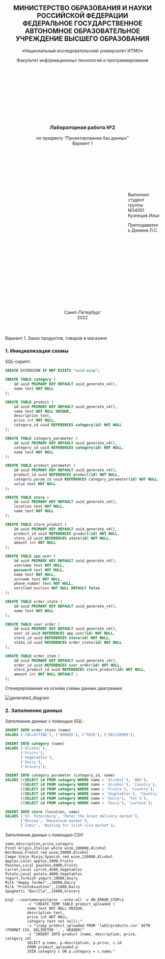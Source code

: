 <h2 style="text-align: center;">МИНИСТЕРСТВО ОБРАЗОВАНИЯ И НАУКИ<br/>РОССИЙСКОЙ ФЕДЕРАЦИИ<br/>
ФЕДЕРАЛЬНОЕ ГОСУДАРСТВЕННОЕ АВТОНОМНОЕ ОБРАЗОВАТЕЛЬНОЕ
УЧРЕЖДЕНИЕ ВЫСШЕГО ОБРАЗОВАНИЯ
</h2>

<p style="text-align: center;">«Национальный исследовательский университет ИТМО»</p>

<p style="text-align: center; margin-bottom: 200px">Факультет информационных технологий и программирования</p>

<h3 style="text-align: center;">Лабораторная работа №2</h3>

<p style="text-align: center; margin-bottom: 150px">по предмету “Проектирование баз данных”<br/>Вариант 1</p>

<p style="margin-left: 400px">Выполнил студент группы M34051<br/>
Кузнецов Илья</p>

<p style="margin-left: 400px; margin-bottom: 250px">Преподаватель Демина Л.С.</p>

<p style="text-align: center; margin-bottom: 50px">Санкт-Петербург<br/>2022</p>

Вариант 1. Заказ продуктов, товаров в магазине

### 1. Инициализация схемы

SQL-скрипт:

```sql
CREATE EXTENSION IF NOT EXISTS "uuid-ossp";

CREATE TABLE category (
    id uuid PRIMARY KEY DEFAULT uuid_generate_v4(),
    name text NOT NULL
);

CREATE TABLE product (
    id uuid PRIMARY KEY DEFAULT uuid_generate_v4(),
    name text NOT NULL UNIQUE,
    description text,
    price int NOT NULL,
    category_id uuid REFERENCES category(id) NOT NULL
);

CREATE TABLE category_parameter (
    id uuid PRIMARY KEY DEFAULT uuid_generate_v4(),
    category_id uuid REFERENCES category(id) NOT NULL,
    name text NOT NULL
);

CREATE TABLE product_parameter (
    id uuid PRIMARY KEY DEFAULT uuid_generate_v4(),
    product_id uuid REFERENCES product(id) NOT NULL,
    category_param_id uuid REFERENCES category_parameter(id) NOT NULL,
    value text NOT NULL
);

CREATE TABLE store (
    id uuid PRIMARY KEY DEFAULT uuid_generate_v4(),
    location text NOT NULL,
    name text NOT NULL
);

CREATE TABLE store_product (
    id uuid PRIMARY KEY DEFAULT uuid_generate_v4(),
    product_id uuid REFERENCES product(id) NOT NULL,
    store_id uuid REFERENCES store(id) NOT NULL,
    amount int NOT NULL
);

CREATE TABLE app_user (
    id uuid PRIMARY KEY DEFAULT uuid_generate_v4(),
    username text NOT NULL,
    password text NOT NULL,
    name text NOT NULL,
    surname text NOT NULL,
    phone_number text NOT NULL,
    verified boolean NOT NULL DEFAULT false
);

CREATE TABLE order_state (
    id uuid PRIMARY KEY DEFAULT uuid_generate_v4(),
    name text NOT NULL
);

CREATE TABLE user_order (
    id uuid PRIMARY KEY DEFAULT uuid_generate_v4(),
    user_id uuid REFERENCES app_user(id) NOT NULL,
    store_id uuid REFERENCES store(id) NOT NULL,
    state_id uuid REFERENCES order_state(id) NOT NULL
);

CREATE TABLE order_item (
    id uuid PRIMARY KEY DEFAULT uuid_generate_v4(),
    order_id uuid REFERENCES user_order(id) NOT NULL,
    store_product_id uuid REFERENCES store_product(id) NOT NULL,
    amount int NOT NULL DEFAULT 1
);
```

Сгенерированная на основе схемы данных диаграмма:

![generated_diagram](img/lab2.svg)

### 2. Заполнение данных

Заполнение данных с помощью SQL:

```sql
INSERT INTO order_state (name)
VALUES ('COLLECTING'), ('BOOKED'), ('PAID'), ('DELIVERED');

INSERT INTO category (name)
VALUES ('Alcohol'),
       ('Fruits'),
       ('Vegetables'),
       ('Dairy'),
       ('Grocery');

INSERT INTO category_parameter (category_id, name)
VALUES ((SELECT id FROM category WHERE name = 'Alcohol'), 'ABV'),
       ((SELECT id FROM category WHERE name = 'Alcohol'), 'Country'),
       ((SELECT id FROM category WHERE name = 'Fruits'), 'Country'),
       ((SELECT id FROM category WHERE name = 'Vegetables'), 'Country'),
       ((SELECT id FROM category WHERE name = 'Dairy'), 'Fat %'),
       ((SELECT id FROM category WHERE name = 'Dairy'), 'Lactose');

INSERT INTO store (location, name)
VALUES ('St. Petersburg', 'Peter the Great delivery market'),
       ('Moscow', 'Mausoleum market'),
       ('Izmir', 'Waiting for Irish visa market');
```

Заполнение данных с помощью CSV:

```csv
name,description,price,category
Pinot Grigio,Italian white wine,100000,Alcohol
Bordeaux,French red wine,50000,Alcohol
Campo Viejo Rioja,Spanish red wine,120000,Alcohol
Apples,Local apples,5000,Fruits
Peaches,Local peaches,6000,Fruits
Carrot,Local carrot,4500,Vegetables
Potato,Local potato,4000,Vegetables
Yogurt,Turkish yogurt,10000,Dairy
Milk "Happy farmer",,10000,Dairy
Milk "Prostokvashino",,11000,Dairy
Spaghetti "Barilla",,15000,Grocery
```

```shell
psql --username=postgres --echo-all -v ON_ERROR_STOP=1
          -c "CREATE TEMP TABLE product_uploaded (
          name text NOT NULL UNIQUE,
          description text,
          price int NOT NULL,
          category text not null);" 
          -c "\copy product_uploaded FROM 'lab2/products.csv' WITH (FORMAT CSV, DELIMITER ',', HEADER)"
          -c "INSERT INTO product (name, description, price, category_id) 
          SELECT p.name, p.description, p.price, c.id 
          FROM product_uploaded p 
          JOIN category c ON p.category = c.name;"
```
